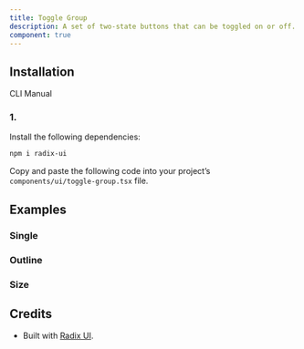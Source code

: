 ```yaml
---
title: Toggle Group
description: A set of two-state buttons that can be toggled on or off..
component: true
---
```


## Installation

CLI
Manual

### 1.

Install the following dependencies:

```bash
npm i radix-ui
```

Copy and paste the following code into your project’s `components/ui/toggle-group.tsx` file.

## Examples

### Single

### Outline

### Size

## Credits

- Built with [Radix UI](https://www.radix-ui.com/primitives/docs/components/toggle-group).
